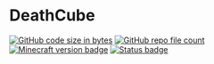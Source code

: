# DeathCube
[![GitHub code size in bytes](https://img.shields.io/github/languages/code-size/Harmex/DeathCube)](#)
[![GitHub repo file count](https://img.shields.io/github/directory-file-count/Harmex/DeathCube)](#)
[![Minecraft version badge](https://img.shields.io/badge/Minecraft%20version-1.19.1-green)](#)
[![Status badge](https://img.shields.io/badge/status-unavailable-red)](#)
